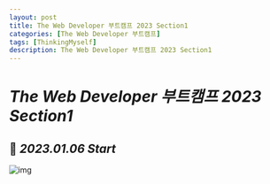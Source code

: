 ```yaml
---
layout: post
title: The Web Developer 부트캠프 2023 Section1
categories: [The Web Developer 부트캠프]
tags: [ThinkingMyself]
description: The Web Developer 부트캠프 2023 Section1
---
```


# **_The Web Developer 부트캠프 2023 Section1_**

## 🧐 **_2023.01.06 Start_**

![img]('https://user-images.githubusercontent.com/99087502/211140203-c471ea57-5b95-4a70-8afd-0d05b2419619.png')
